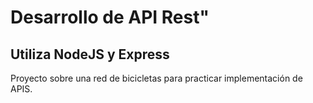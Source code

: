 
# Desarrollo de API Rest"
## Utiliza NodeJS y Express

Proyecto sobre una red de bicicletas para practicar implementación de APIS.


